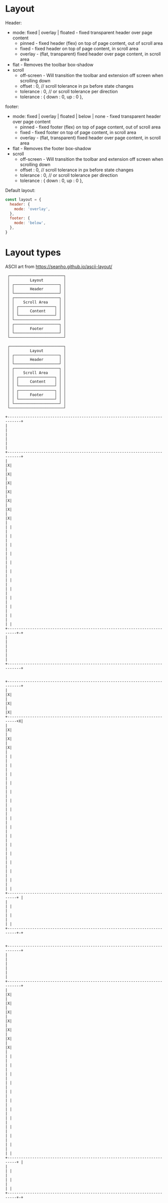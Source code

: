 # Layout

Header:

- mode: fixed | overlay | floated - fixed transparent header over page content
  - pinned - fixed header (flex) on top of page content, out of scroll area
  - fixed - fixed header on top of page content, in scroll area
  - overlay - (flat, transparent) fixed header over page content, in scroll area
- flat - Removes the toolbar box-shadow
- scroll
  - off-screen - Will transition the toolbar and extension off screen when scrolling down
  - offset : 0, // scroll tolerance in px before state changes
  - tolerance : 0, // or scroll tolerance per direction
  - tolerance : { down : 0, up : 0 },

footer:

- mode: fixed | overlay | floated | below | none - fixed transparent header over page content
  - pinned - fixed footer (flex) on top of page content, out of scroll area
  - fixed - fixed footer on top of page content, in scroll area
  - overlay - (flat, transparent) fixed header over page content, in scroll area
- flat - Removes the footer box-shadow
- scroll
  - off-screen - Will transition the toolbar and extension off screen when scrolling down
  - offset : 0, // scroll tolerance in px before state changes
  - tolerance : 0, // or scroll tolerance per direction
  - tolerance : { down : 0, up : 0 },

Default layout:

```js
const layout = {
  header: {
    mode: 'overlay',
  },
  footer: {
    mode: 'below',
  },
}
```

# Layout types

ASCII art from https://seanho.github.io/ascii-layout/

<!-- Layout>(Header|(Scroll Area > Content)|Footer) -->

```
 ┌────────────────────────┐
 │         Layout         │
 │ ┌────────────────────┐ │
 │ │       Header       │ │
 │ └────────────────────┘ │
 │ ┌────────────────────┐ │
 │ │    Scroll Area     │ │
 │ │ ┌────────────────┐ │ │
 │ │ │     Content    │ │ │
 │ │ └────────────────┘ │ │
 │ └────────────────────┘ │
 │ ┌────────────────────┐ │
 │ │       Footer       │ │
 │ └────────────────────┘ │
 └────────────────────────┘
```

<!-- Layout>(Header|(Scroll Area > Content|Footer)) -->

```
 ┌────────────────────────┐
 │         Layout         │
 │ ┌────────────────────┐ │
 │ │       Header       │ │
 │ └────────────────────┘ │
 │ ┌────────────────────┐ │
 │ │    Scroll Area     │ │
 │ │ ┌────────────────┐ │ │
 │ │ │     Content    │ │ │
 │ │ └────────────────┘ │ │
 │ │ ┌────────────────┐ │ │
 │ │ │     Footer     │ │ │
 │ │ └────────────────┘ │ │
 │ └────────────────────┘ │
 └────────────────────────┘
```

```
+----------------------------------------------------------------------------+
|                                                                            |
|                                                                            |
|                                                                            |
+----------------------------------------------------------------------------+
|                                                                          |X|
|                                                                          |X|
|                                                                          |X|
|                                                                          |X|
|                                                                          |X|
|                                                                          |X|
|                                                                          |X|
|                                                                          | |
|                                                                          | |
|                                                                          | |
|                                                                          | |
|                                                                          | |
|                                                                          | |
|                                                                          | |
|                                                                          | |
|                                                                          | |
|                                                                          | |
|                                                                          | |
|                                                                          | |
+--------------------------------------------------------------------------+-+
|                                                                            |
|                                                                            |
|                                                                            |
+----------------------------------------------------------------------------+


+----------------------------------------------------------------------------+
|                                                                          |X|
|                                                                          |X|
|                                                                          |X|
+--------------------------------------------------------------------------+X|
|                                                                          |X|
|                                                                          |X|
|                                                                          |X|
|                                                                          | |
|                                                                          | |
|                                                                          | |
|                                                                          | |
|                                                                          | |
|                                                                          | |
|                                                                          | |
|                                                                          | |
|                                                                          | |
|                                                                          | |
|                                                                          | |
|                                                                          | |
|                                                                          | |
|                                                                          | |
|                                                                          | |
|                                                                          | |
+--------------------------------------------------------------------------+ |
|                                                                          | |
|                                                                          | |
|                                                                          | |
+--------------------------------------------------------------------------+-+


+----------------------------------------------------------------------------+
|                                                                            |
|                                                                            |
|                                                                            |
+----------------------------------------------------------------------------+
|                                                                          |X|
|                                                                          |X|
|                                                                          |X|
|                                                                          |X|
|                                                                          |X|
|                                                                          |X|
|                                                                          |X|
|                                                                          | |
|                                                                          | |
|                                                                          | |
|                                                                          | |
|                                                                          | |
|                                                                          | |
|                                                                          | |
|                                                                          | |
|                                                                          | |
|                                                                          | |
|                                                                          | |
|                                                                          | |
+--------------------------------------------------------------------------+ |
|                                                                          | |
|                                                                          | |
|                                                                          | |
+--------------------------------------------------------------------------+-+

```
